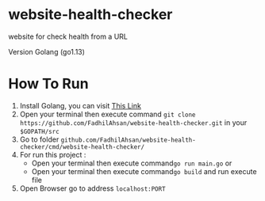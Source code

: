 # website-health-checker

website for check health from a URL

Version Golang (go1.13)

# How To Run 

1. Install Golang, you can visit [This Link](https://golang.org/doc/install)
3. Open your terminal then execute command `git clone https://github.com/FadhilAhsan/website-health-checker.git` in your `$GOPATH/src`
4. Go to folder `github.com/FadhilAhsan/website-health-checker/cmd/website-health-checker/`
5. For run this project :
	* Open your terminal then execute command`go run main.go` or
	* Open your terminal then execute command`go build` and run execute file
6. Open Browser go to address `localhost:PORT`


